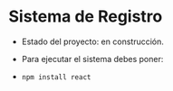 <h1>Sistema de Registro</h1>

- Estado del proyecto: en construcción.

- Para ejecutar el sistema debes poner:

- ``` npm install react ```

